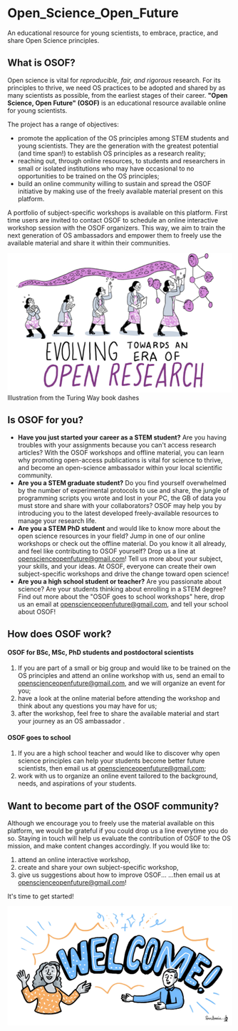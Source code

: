 # Open_Science_Open_Future
An educational resource for young scientists, to embrace, practice, and share Open Science principles.

## What is OSOF?

Open science is vital for _reproducible, fair, and rigorous_ research. For its principles to thrive, we need OS practices to be adopted and shared by as many scientists as possible, from the earliest stages of their career. 
**"Open Science, Open Future" (OSOF)** is an educational resource available online for young scientists.

The project has a range of objectives:
- promote the application of the OS principles among STEM students and young scientists. They are the generation with the greatest potential (and time span!) to establish OS principles as a research reality;
- reaching out, through online resources, to students and researchers in small or isolated institutions who may have occasional to no opportunities to be trained on the OS principles;
- build an online community willing to sustain and spread the OSOF initiative by making use of the freely available material present on this platform.

A portfolio of subject-specific workshops is available on this platform. First time users are invited to contact OSOF to schedule an online interactive workshop session with the OSOF organizers. This way, we aim to train the next generation of OS ambassadors and empower them to freely use the available material and share it within their communities.
 

![Illustrations from the Turing Way book dashes - Zenodo](images/open_way.PNG)
Illustration from the Turing Way book dashes

## Is OSOF for you?

- **Have you just started your career as a STEM student?** Are you having troubles with your assignments because you can't access research articles? With the OSOF workshops and offline material, you can learn why promoting open-access publications is vital for science to thrive, and become an open-science ambassador within your local scientific community. 
- **Are you a STEM graduate student?** Do you find yourself overwhelmed by the number of experimental protocols to use and share, the jungle of programming scripts you wrote and lost in your PC, the GB of data you must store and share with your collaborators? OSOF may help you by introducing you to the latest developed freely-available resources to manage your research life.
- **Are you a STEM PhD student** and would like to know more about the open science resources in your field? Jump in one of our online workshops or check out the offline material. Do you know it all already, and feel like contributing to OSOF yourself? Drop us a line at openscienceopenfuture@gmail.com! Tell us more about your subject, your skills, and your ideas. At OSOF, everyone can create their own subject-specific workshops and drive the change toward open science!
- **Are you a high school student or teacher?** Are you passionate about science? Are your students thinking about enrolling in a STEM degree? Find out more about the "OSOF goes to school workshops" here, drop us an email at openscienceopenfuture@gmail.com, and tell your school about OSOF!

## How does OSOF work?
#### OSOF for BSc, MSc, PhD students and postdoctoral scientists
 
1) If you are part of a small or big group and would like to be trained on the OS principles and attend an online workshop with us, send an email to openscienceopenfuture@gmail.com, and we will organize an event for you;
2) have a look at the online material before attending the workshop and think about any questions you may have for us;
3) after the workshop, feel free to share the available material and start your journey as an OS ambassador .
#### OSOF goes to school
1) If you are a high school teacher and would like to discover why open science principles can help your students become better future scientists, then email us at openscienceopenfuture@gmail.com;
2) work with us to organize an online event tailored to the background, needs, and aspirations of your students.

## Want to become part of the OSOF community?
Although we encourage you to freely use the material available on this platform, we would be grateful if you could drop us a line everytime you do so. Staying in touch will help us evaluate the contribution of OSOF to the OS mission, and make content changes accordingly. If you would like to:
1. attend an online interactive workshop,
2. create and share your own subject-specific workshop,
3. give us suggestions about how to improve OSOF...
...then email us at openscienceopenfuture@gmail.com!

It's time to get started!

![Illustrations from the Turing Way book dashes - Zenodo](images/welcome.jpg)






